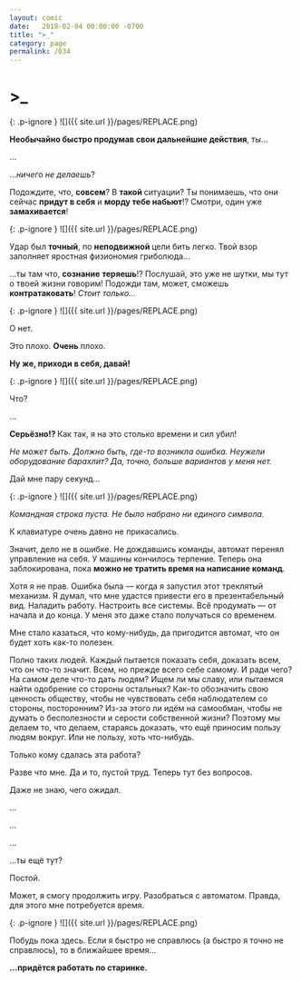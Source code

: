 ```yaml
---
layout: comic
date:   2018-02-04 00:00:00 -0700
title: ">_"
category: page
permalink: /034
---
```

# >_

{: .p-ignore }
![]({{ site.url }}/pages/REPLACE.png)

<strong>Необычайно быстро продумав свои дальнейшие действия</strong>, ты…

…

…<em>ничего не делаешь</em>?

Подождите, что, <strong>совсем</strong>? В <strong>такой </strong>ситуации? Ты понимаешь, что они сейчас <strong>придут в себя</strong> и <strong>морду тебе набьют</strong>!? Смотри, один уже <strong>замахивается</strong>!

{: .p-ignore }
![]({{ site.url }}/pages/REPLACE.png)

Удар был <strong>точный</strong>, по <strong>неподвижной </strong>цели бить легко. Твой взор заполняет яростная физиономия гриболюда…

…ты там что, <strong>сознание</strong> <strong>теряешь</strong>!? Послушай, это уже не шутки, мы тут о твоей жизни говорим! Подожди там, может, сможешь <strong>контратаковать</strong>! <em>Стоит только…</em>

{: .p-ignore }
![]({{ site.url }}/pages/REPLACE.png)

О нет.

Это плохо. <strong>Очень</strong> плохо.

<strong>Ну же, приходи в себя, давай!</strong>

{: .p-ignore }
![]({{ site.url }}/pages/REPLACE.png)

Что?

…

<strong>Серьёзно!? </strong>Как так, я на это столько времени и сил убил! 

<em>Не может быть. Должно быть, где-то возникла ошибка. Неужели оборудование барахлит? Да, точно, больше вариантов у меня нет.</em>

Дай мне пару секунд…

{: .p-ignore }
![]({{ site.url }}/pages/REPLACE.png)

<em>Командная строка пуста. Не было набрано ни единого символа.</em>

К клавиатуре очень давно не прикасались.

Значит, дело не в ошибке. Не дождавшись команды, автомат перенял управление на себя. У машины кончилось терпение. Теперь она заблокирована, пока <strong>можно не тратить время на написание команд</strong>.

Хотя я не прав. Ошибка была — когда я запустил этот треклятый механизм. Я думал, что мне удастся привести его в презентабельный вид. Наладить работу. Настроить все системы. Всё продумать — от начала и до конца. У меня это даже стало получаться со временем.

Мне стало казаться, что кому-нибудь, да пригодится автомат, что он будет хоть как-то полезен.

Полно таких людей. Каждый пытается показать себя, доказать всем, что он что-то значит. Всем, но прежде всего себе самому. И ради чего? На самом деле что-то дать людям? Ищем ли мы славу, или пытаемся найти одобрение со стороны остальных? Как-то обозначить свою ценность обществу, чтобы не чувствовать себя наблюдателем со стороны, посторонним? Из-за этого ли идём на самообман, чтобы не думать о бесполезности и серости собственной жизни? Поэтому мы делаем то, что делаем, стараясь доказать, что ещё приносим пользу людям вокруг. Или не пользу, хоть что-нибудь.

Только кому сдалась эта работа? 

Разве что мне. Да и то, пустой труд. Теперь тут без вопросов. 

Даже не знаю, чего ожидал.

…

…

…

…ты ещё тут?

Постой. 

Может, я смогу продолжить игру. Разобраться с автоматом. Правда, для этого мне потребуется время.

{: .p-ignore }
![]({{ site.url }}/pages/REPLACE.png)

Побудь пока здесь. Если я быстро не справлюсь (а быстро я точно не справлюсь), то в ближайшее время…

<strong>…придётся работать по старинке.</strong>
